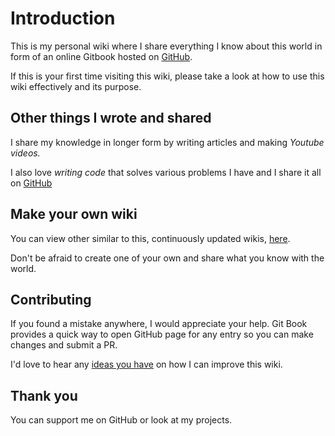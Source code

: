 # Introduction

This is my personal wiki where I share everything I know about this world in form of an online Gitbook hosted on [GitHub](https://github.com/madhur73/myWiki).

If this is your first time visiting this wiki, please take a look at how to use this wiki effectively and its purpose.



## Other things I wrote and shared

I share my knowledge in longer form by writing articles and making _Youtube videos._

I also love _writing code_ that solves various problems I have and I share it all on [GitHub](https://github.com/madhur73)

## Make your own wiki

You can view other similar to this, continuously updated wikis, [here]().

Don't be afraid to create one of your own and share what you know with the world.

## Contributing

If you found a mistake anywhere, I would appreciate your help. Git Book provides a quick way to open GitHub page for any entry so you can make changes and submit a PR.

I'd love to hear any [ideas you have](https://github.com/madhur73/myWiki/issues/new) on how I can improve this wiki.

## Thank you

You can support me on GitHub or look at my projects.


